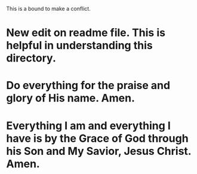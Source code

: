 This is a bound to make a conflict.

# New edit on readme file. This is helpful in understanding this directory.

# Do everything for the praise and glory of His name. Amen.

# Everything I am and everything I have is by the Grace of God through his Son and  My Savior, Jesus Christ. Amen.
